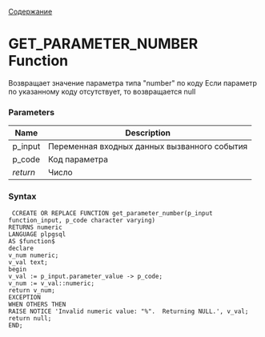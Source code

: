 [Содержание](index.md)

# **GET_PARAMETER_NUMBER Function**
Возвращает значение параметра типа "number" по коду
Если параметр по указанному коду отсутствует, то возвращается null

### Parameters
| Name     | Description                                  |
|----------|----------------------------------------------|
| p_input  | Переменная входных данных вызванного события |
| p_code   | Код параметра                                |
| *return* | Число                                        |

### Syntax
     CCREATE OR REPLACE FUNCTION get_parameter_number(p_input function_input, p_code character varying)
    RETURNS numeric
    LANGUAGE plpgsql
    AS $function$
    declare
    v_num numeric;
    v_val text;
    begin
    v_val := p_input.parameter_value -> p_code;
    v_num := v_val::numeric;
    return v_num;
    EXCEPTION
    WHEN OTHERS THEN
    RAISE NOTICE 'Invalid numeric value: "%".  Returning NULL.', v_val;
    return null;
    END; 

